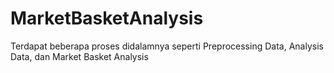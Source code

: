 # MarketBasketAnalysis
Terdapat beberapa proses didalamnya seperti Preprocessing Data, Analysis Data, dan Market Basket Analysis
